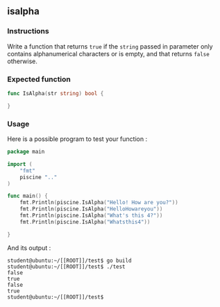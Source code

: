 ## isalpha

### Instructions

Write a function that returns `true` if the `string` passed in parameter only contains alphanumerical characters or is empty, and that returns `false` otherwise.

### Expected function

```go
func IsAlpha(str string) bool {

}
```

### Usage

Here is a possible program to test your function :

```go
package main

import (
	"fmt"
	piscine ".."
)

func main() {
	fmt.Println(piscine.IsAlpha("Hello! How are you?"))
	fmt.Println(piscine.IsAlpha("HelloHowareyou"))
	fmt.Println(piscine.IsAlpha("What's this 4?"))
	fmt.Println(piscine.IsAlpha("Whatsthis4"))

}
```

And its output :

```console
student@ubuntu:~/[[ROOT]]/test$ go build
student@ubuntu:~/[[ROOT]]/test$ ./test
false
true
false
true
student@ubuntu:~/[[ROOT]]/test$
```
